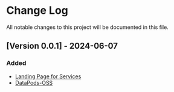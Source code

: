 # Change Log

All notable changes to this project will be documented in this file.

## [Version 0.0.1] - 2024-06-07

### Added
- [Landing Page for Services](https://datapods-oss.vercel.app/)
- [DataPods-OSS]()
